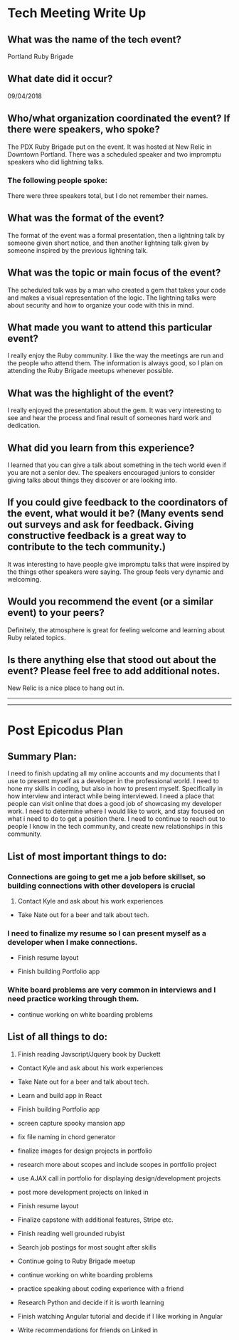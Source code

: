 # Tech Meeting Write Up
## What was the name of the tech event?

Portland Ruby Brigade
## What date did it occur?

09/04/2018

## Who/what organization coordinated the event? If there were speakers, who spoke?
The PDX Ruby Brigade put on the event. It was hosted at New Relic in Downtown Portland. There was a scheduled speaker and two impromptu speakers who did lightning talks.

### The following people spoke:

There were three speakers total, but I do not remember their names.


## What was the format of the event?

The format of the event was a formal presentation, then a lightning talk by someone given short notice, and then another lightning talk given by someone inspired by the previous lightning talk.

## What was the topic or main focus of the event?

The scheduled talk was by a man who created a gem that takes your code and makes a visual representation of the logic. The lightning talks were about security and how to organize your code with this in mind.

## What made you want to attend this particular event?

I really enjoy the Ruby community. I like the way the meetings are run and the people who attend them. The information is always good, so I plan on attending the Ruby Brigade meetups whenever possible.

## What was the highlight of the event?

I really enjoyed the presentation about the gem. It was very interesting to see and hear the process and final result of someones hard work and dedication.


## What did you learn from this experience?

I learned that you can give a talk about something in the tech world even if you are not a senior dev. The speakers encouraged juniors to consider giving talks about things they discover or are looking into.

## If you could give feedback to the coordinators of the event, what would it be? (Many events send out surveys and ask for feedback. Giving constructive feedback is a great way to contribute to the tech community.)

It was interesting to have people give impromptu talks that were inspired by the things other speakers were saying. The group feels very dynamic and welcoming.

## Would you recommend the event (or a similar event) to your peers?

Definitely, the atmosphere is great for feeling welcome and learning about Ruby related topics.

## Is there anything else that stood out about the event? Please feel free to add additional notes.

New Relic is a nice place to hang out in.

<hr>

<hr>

# Post Epicodus Plan

## Summary Plan:

I need to finish updating all my online accounts and my documents that I use to present myself as a developer in the professional world. I need to hone my skills in coding, but also in how to present myself. Specifically in how interview and interact while being interviewed. I need a place that people can visit online that does a good job of showcasing my developer work. I need to determine where I would like to work, and stay focused on what i need to do to get a position there. I need to continue to reach out to people I know in the tech community, and create new relationships in this community.

## List of most important things to do:

### Connections are going to get me a job before skillset, so building connections with other developers is crucial
1. Contact Kyle and ask about his work experiences

* Take Nate out for a beer and talk about tech.

### I need to finalize my resume so I can present myself as a developer when I make connections.

* Finish resume layout

* Finish building Portfolio app

### White board problems are very common in interviews and I need practice working through them.

* continue working on white boarding problems

## List of all things to do:

1.  Finish reading Javscript/Jquery book by Duckett

* Contact Kyle and ask about his work experiences

* Take Nate out for a beer and talk about tech.

* Learn and build app in React

* Finish building Portfolio app

* screen capture spooky mansion app

* fix file naming in chord generator

* finalize images for design projects in portfolio

* research more about scopes and include scopes in portfolio project

* use AJAX call in portfolio for displaying design/development projects

* post more development projects on linked in

* Finish resume layout

* Finalize capstone with additional features, Stripe etc.

* Finish reading well grounded rubyist

* Search job postings for most sought after skills

* Continue going to Ruby Brigade meetup

* continue working on white boarding problems

* practice speaking about coding experience with a friend

* Research Python and decide if it is worth learning

* Finish watching Angular tutorial and decide if I like working in Angular

* Write recommendations for friends on Linked in
